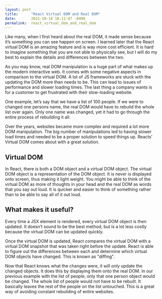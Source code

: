 ```yaml
---
layout: post
title:      "React Virtual DOM and Real DOM"
date:       2021-10-18 18:11:47 -0400
permalink:  react_virtual_dom_and_real_dom
---
```



Like many, when I first heard about the real DOM, it made sense because it’s something you can see happen on screen. I learned later that the React virtual DOM is an amazing feature and is way more cost efficient. It is hard to imagine something that you are not able to physically see, but I will do my best to explain the details and differences between the two. 

As you may know, real DOM manipulation is a huge part of what makes up the modern interactive web.  It comes with some negative aspects in comparison to the virtual DOM. A lot of JS frameworks are stuck with the updating the DOM more than needs to be. This can lead to issues of performance and slower loading times. The last thing a company wants is for a customer to get frustrated with their slow-loading website. 

One example, let’s say that we have a list of 100 people. If we were to changed one persons name, the real DOM would have to rebuild the whole list over again. Only one name was changed, yet it had to go through the entire process of rebuilding it all. 

Over the years, websites became more complex and required a lot more DOM manipulation. The big number of manipulations led to having slower load times and needed to be a proper solution to speed things up. Reacts' Virtual DOM comes about with a great solution. 

## Virtual DOM
In React, there is both a DOM object and a virtual DOM object. The virtual DOM object is a representation of the DOM object. It is never is displayed onto screen, thus making it light weight. You might be able to think of the virtual DOM as more of thoughts in your head and the real DOM as words that you say out loud. It is quicker and easier to think of something rather than to be able to say all of it out loud. 

## What makes it useful?
Every time a JSX element is rendered, every virtual DOM object is then updated. It doesn’t sound to be the best method, but is a lot less costly because the virtual DOM can be updated quickly. 

Once the virtual DOM is updated, React compares the virtual DOM with a virtual DOM snapshot that was taken right before the update. React is able to figure out the differences between each and determine which virtual DOM objects have changed. This is known as "diffing". 

Now that React knows what the changes were, it will *only* update the changed objects. It does this by displaying them onto the real DOM. In our previous example with the list of people, only that one person object would be changed. The whole list of people would not have to be rebuilt. It basically leaves the rest of the people on the list untouched. This is a great way of avoiding constant rebuilding of entire websites. 

